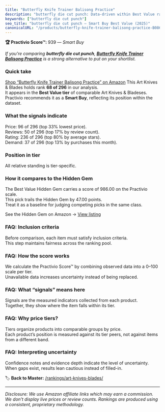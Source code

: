 ```yaml
---
title: "Butterfly Knife Trainer Balisong Practice"
description: "butterfly die cut punch: Data-driven within Best Value ranking using the Practivio Score™. Positioned by quality, value, demand, findability, momentum."
keywords: ["butterfly die cut punch"]
seo_title: "butterfly die cut punch — Smart Buy Best Value (2025)"
canonicalURL: "/products/butterfly-knife-trainer-balisong-practice-B086MSSP9W/"
---
```


**🏆 Practivio Score™:** 939 — _Smart Buy_


*If you're comparing **butterfly die cut punch**, **[Butterfly Knife Trainer Balisong Practice](https://www.amazon.com/dp/B086MSSP9W?tag=practivio-20)** is a strong alternative to put on your shortlist.*
### Quick take
[Shop “Butterfly Knife Trainer Balisong Practice” on Amazon](https://www.amazon.com/dp/B086MSSP9W?tag=practivio-20)
This Art Knives & Blades holds rank **68 of 296** in our analysis.  
It appears in the **Best Value tier** of comparable Art Knives & Bladeses.  
Practivio recommends it as a **Smart Buy**, reflecting its position within the dataset.

### What the signals indicate
Price: 96 of 296 (top 33% lowest price).  
Reviews: 50 of 296 (top 17% by review count).  
Rating: 236 of 296 (top 80% by average stars).  
Demand: 37 of 296 (top 13% by purchases this month).

### Position in tier
All relative standing is tier-specific.

### How it compares to the Hidden Gem
The Best Value Hidden Gem carries a score of 986.00 on the Practivio scale.  
This pick trails the Hidden Gem by 47.00 points.  
Treat it as a baseline for judging competing picks in the same class.  

See the Hidden Gem on Amazon → [View listing](https://www.amazon.com/dp/B005KRSWM6?tag=practivio-20)

### FAQ: Inclusion criteria
Before comparison, each item must satisfy inclusion criteria.  
This step maintains fairness across the ranking pool.

### FAQ: How the score works
We calculate the Practivio Score™ by combining observed data into a 0–100 scale per tier.  
Unavailable data increases uncertainty instead of being replaced.

### FAQ: What “signals” means here
Signals are the measured indicators collected from each product.  
Together, they show where the item falls within its tier.

### FAQ: Why price tiers?
Tiers organize products into comparable groups by price.  
Each product’s position is measured against its tier peers, not against items from a different band.

### FAQ: Interpreting uncertainty
Confidence notes and evidence depth indicate the level of uncertainty.  
When gaps exist, results lean cautious instead of filled-in.


🏷️ **Back to Master:** [/rankings/art-knives-blades/](/rankings/art-knives-blades/)

---
_Disclosure: We use Amazon affiliate links which may earn a commission. We don’t display live prices or review counts. Rankings are produced using a consistent, proprietary methodology._
